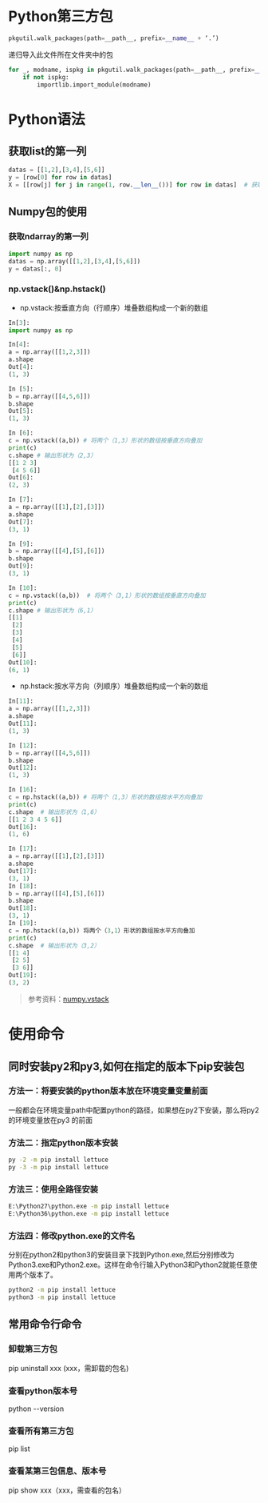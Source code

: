 

# Python第三方包

```python
pkgutil.walk_packages(path=__path__, prefix=__name__ + ‘.’)
```
递归导入此文件所在文件夹中的包

```python
for _, modname, ispkg in pkgutil.walk_packages(path=__path__, prefix=__name__ + '.'):
    if not ispkg:
        importlib.import_module(modname)
```

# Python语法

## 获取list的第一列
```Python
datas = [[1,2],[3,4],[5,6]]
y = [row[0] for row in datas]
X = [[row[j] for j in range(1, row.__len__())] for row in datas]  # 获取1~n列
```
## Numpy包的使用
### 获取ndarray的第一列
```Python
import numpy as np
datas = np.array([[1,2],[3,4],[5,6]])
y = datas[:, 0]
```
### np.vstack()&np.hstack()
* np.vstack:按垂直方向（行顺序）堆叠数组构成一个新的数组
```Python
In[3]:
import numpy as np

In[4]:
a = np.array([[1,2,3]])
a.shape
Out[4]:
(1, 3)

In [5]:
b = np.array([[4,5,6]])
b.shape
Out[5]:
(1, 3)

In [6]:
c = np.vstack((a,b)) # 将两个（1,3）形状的数组按垂直方向叠加
print(c)
c.shape # 输出形状为（2,3）
[[1 2 3]
 [4 5 6]]
Out[6]:
(2, 3)

In [7]:
a = np.array([[1],[2],[3]])
a.shape
Out[7]:
(3, 1)

In [9]:
b = np.array([[4],[5],[6]])
b.shape
Out[9]:
(3, 1)

In [10]:
c = np.vstack((a,b))  # 将两个（3,1）形状的数组按垂直方向叠加
print(c)
c.shape # 输出形状为（6,1）
[[1]
 [2]
 [3]
 [4]
 [5]
 [6]]
Out[10]:
(6, 1)
```
* np.hstack:按水平方向（列顺序）堆叠数组构成一个新的数组
```Python
In[11]:
a = np.array([[1,2,3]])
a.shape
Out[11]:
(1, 3)

In [12]:
b = np.array([[4,5,6]])
b.shape
Out[12]:
(1, 3)

In [16]:
c = np.hstack((a,b)) # 将两个（1,3）形状的数组按水平方向叠加
print(c)
c.shape  # 输出形状为（1,6）
[[1 2 3 4 5 6]]
Out[16]:
(1, 6)

In [17]:
a = np.array([[1],[2],[3]])
a.shape
Out[17]:
(3, 1)
In [18]:
b = np.array([[4],[5],[6]])
b.shape
Out[18]:
(3, 1)
In [19]:
c = np.hstack((a,b)) 将两个（3,1）形状的数组按水平方向叠加
print(c)
c.shape  # 输出形状为（3,2）
[[1 4]
 [2 5]
 [3 6]]
Out[19]:
(3, 2)
```
>参考资料：[numpy.vstack](https://docs.scipy.org/doc/numpy-1.13.0/reference/generated/numpy.vstack.html)

# 使用命令
## 同时安装py2和py3,如何在指定的版本下pip安装包
### 方法一：将要安装的python版本放在环境变量变量前面
一般都会在环境变量path中配置python的路径，如果想在py2下安装，那么将py2的环境变量放在py3 的前面
### 方法二：指定python版本安装
```cmd
py -2 -m pip install lettuce
py -3 -m pip install lettuce
```
### 方法三：使用全路径安装
```cmd
E:\Python27\python.exe -m pip install lettuce
E:\Python36\python.exe -m pip install lettuce
```
### 方法四：修改python.exe的文件名
分别在python2和python3的安装目录下找到Python.exe,然后分别修改为Python3.exe和Python2.exe。这样在命令行输入Python3和Python2就能任意使用两个版本了。
```cmd
python2 -m pip install lettuce
python3 -m pip install lettuce
```

## 常用命令行命令
### 卸载第三方包
pip uninstall xxx (xxx，需卸载的包名)
### 查看python版本号
python --version
### 查看所有第三方包
pip list
### 查看某第三包信息、版本号
pip show xxx（xxx，需查看的包名）

